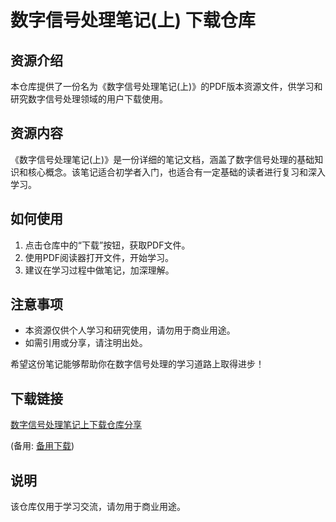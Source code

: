 # 数字信号处理笔记(上) 下载仓库

## 资源介绍

本仓库提供了一份名为《数字信号处理笔记(上)》的PDF版本资源文件，供学习和研究数字信号处理领域的用户下载使用。

## 资源内容

《数字信号处理笔记(上)》是一份详细的笔记文档，涵盖了数字信号处理的基础知识和核心概念。该笔记适合初学者入门，也适合有一定基础的读者进行复习和深入学习。

## 如何使用

1. 点击仓库中的“下载”按钮，获取PDF文件。
2. 使用PDF阅读器打开文件，开始学习。
3. 建议在学习过程中做笔记，加深理解。

## 注意事项

- 本资源仅供个人学习和研究使用，请勿用于商业用途。
- 如需引用或分享，请注明出处。

希望这份笔记能够帮助你在数字信号处理的学习道路上取得进步！

## 下载链接
[数字信号处理笔记上下载仓库分享](https://pan.quark.cn/s/6d8063768068) 

(备用: [备用下载](https://pan.baidu.com/s/1faYSU7PiyZdGnobgxm0M7Q?pwd=1234))

## 说明

该仓库仅用于学习交流，请勿用于商业用途。
